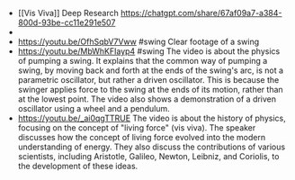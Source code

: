 - [[Vis Viva]] Deep Research
  https://chatgpt.com/share/67af09a7-a384-800d-93be-cc11e291e507
-
- https://youtu.be/OfhSqbV7Vww #swing 
  Clear footage of a swing
- https://youtu.be/MbWhKFIayp4 #swing 
  The video is about the physics of pumping a swing. It explains that the common way of pumping a swing, by moving back and forth at the ends of the swing's arc, is not a parametric oscillator, but rather a driven oscillator. This is because the swinger applies force to the swing at the ends of its motion, rather than at the lowest point. The video also shows a demonstration of a driven oscillator using a wheel and a pendulum.
- https://youtu.be/_ai0qgTTRUE
  The video is about the history of physics, focusing on the concept of "living force" (vis viva). The speaker discusses how the concept of living force evolved into the modern understanding of energy. They also discuss the contributions of various scientists, including Aristotle, Galileo, Newton, Leibniz, and Coriolis, to the development of these ideas.